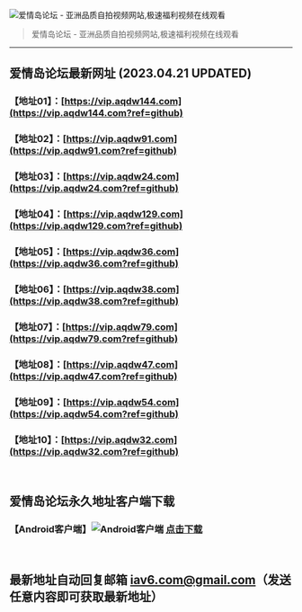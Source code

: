 ![爱情岛论坛 - 亚洲品质自拍视频网站,极速福利视频在线观看](http://ww1.sinaimg.cn/large/007drMcOgy1g5i6x3ua0xj30eg0393yo.jpg)
> 爱情岛论坛 - 亚洲品质自拍视频网站,极速福利视频在线观看

---

## 爱情岛论坛最新网址 (2023.04.21 UPDATED)
### 【地址01】：[https://vip.aqdw144.com](https://vip.aqdw144.com?ref=github)
### 【地址02】：[https://vip.aqdw91.com](https://vip.aqdw91.com?ref=github)
### 【地址03】：[https://vip.aqdw24.com](https://vip.aqdw24.com?ref=github)
### 【地址04】：[https://vip.aqdw129.com](https://vip.aqdw129.com?ref=github)
### 【地址05】：[https://vip.aqdw36.com](https://vip.aqdw36.com?ref=github)
### 【地址06】：[https://vip.aqdw38.com](https://vip.aqdw38.com?ref=github)
### 【地址07】：[https://vip.aqdw79.com](https://vip.aqdw79.com?ref=github)
### 【地址08】：[https://vip.aqdw47.com](https://vip.aqdw47.com?ref=github)
### 【地址09】：[https://vip.aqdw54.com](https://vip.aqdw54.com?ref=github)
### 【地址10】：[https://vip.aqdw32.com](https://vip.aqdw32.com?ref=github)
<br>

## 爱情岛论坛永久地址客户端下载
### 【Android客户端】![Android客户端](https://ww1.sinaimg.cn/large/007drMcOgy1fzljgv278jj300f00ia9t.jpg) [点击下载](https://app.aqdlt.app/v1/aqdlt_android_0828.apk)

<br>

## 最新地址自动回复邮箱 [iav6.com@gmail.com](mailto:iav6.com@gmail.com)（发送任意内容即可获取最新地址）
